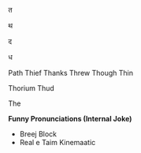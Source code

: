 त

थ

द

ध

Path
Thief
Thanks
Threw
Though
Thin

Thorium
Thud

The

**Funny Pronunciations (Internal Joke)**

- Breej Block
- Real e Taim Kinemaatic